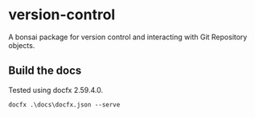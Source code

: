 # version-control

A bonsai package for version control and interacting with Git Repository objects.

## Build the docs

Tested using docfx 2.59.4.0.

```
docfx .\docs\docfx.json --serve
```